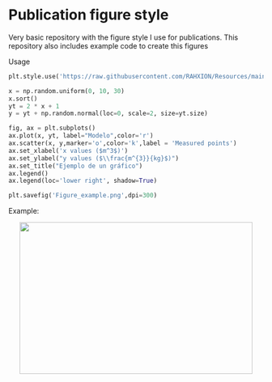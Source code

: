 # Publication figure style


Very basic repository with the figure style I use for publications. This repository also includes example code to create this figures

Usage 

```python
plt.style.use('https://raw.githubusercontent.com/RAHXION/Resources/main/Publication_figure_style.mplstyle')

x = np.random.uniform(0, 10, 30)
x.sort()
yt = 2 * x + 1
y = yt + np.random.normal(loc=0, scale=2, size=yt.size)

fig, ax = plt.subplots()
ax.plot(x, yt, label="Modelo",color='r')
ax.scatter(x, y,marker='o',color='k',label = 'Measured points')
ax.set_xlabel('x values ($m^3$)')
ax.set_ylabel("y values ($\\frac{m^{3}}{kg}$)")
ax.set_title("Ejemplo de un gráfico")
ax.legend()
ax.legend(loc='lower right', shadow=True) 

plt.savefig('Figure_example.png',dpi=300)

```

Example:

<p align="center">
  <img width="460" 
       height="300"  
       src="https://raw.githubusercontent.com/emaldonadocruz/Publication_figure_style/blob/master/Figure-example/Figure_example.png">

</p>
